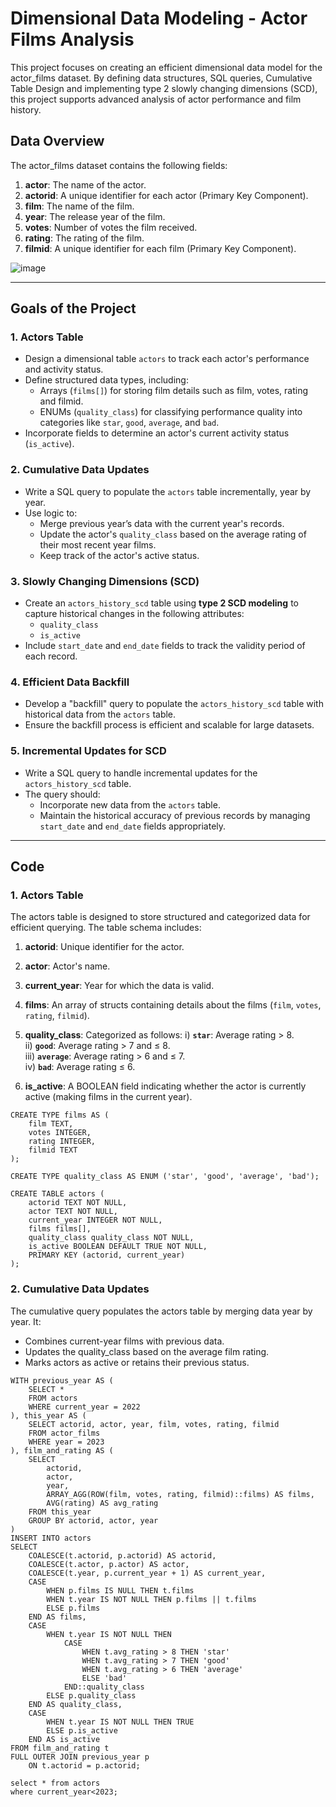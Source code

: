 # Dimensional Data Modeling - Actor Films Analysis
This project focuses on creating an efficient dimensional data model for the actor_films dataset. 
By defining data structures, SQL queries, Cumulative Table Design and implementing type 2 slowly changing dimensions (SCD), 
this project supports advanced analysis of actor performance and film history.

## Data Overview 
The actor_films dataset contains the following fields:

1. **actor**: The name of the actor.  
2. **actorid**: A unique identifier for each actor (Primary Key Component).  
3. **film**: The name of the film.  
4. **year**: The release year of the film.  
5. **votes**: Number of votes the film received.  
6. **rating**: The rating of the film.  
7. **filmid**: A unique identifier for each film (Primary Key Component).  


  
![image](https://github.com/user-attachments/assets/2af797ba-67e4-4fae-88c6-9e5aa020e720)


  
---

## **Goals of the Project**

### **1. Actors Table**
- Design a dimensional table `actors` to track each actor's performance and activity status.
- Define structured data types, including:
  - Arrays (`films[]`) for storing film details such as film, votes, rating and filmid.
  - ENUMs (`quality_class`) for classifying performance quality into categories like `star`, `good`, `average`, and `bad`.
- Incorporate fields to determine an actor's current activity status (`is_active`).


### **2. Cumulative Data Updates**
- Write a SQL query to populate the `actors` table incrementally, year by year.
- Use logic to:
  - Merge previous year’s data with the current year's records.
  - Update the actor's `quality_class` based on the average rating of their most recent year films.
  - Keep track of the actor's active status.


### **3. Slowly Changing Dimensions (SCD)**
- Create an `actors_history_scd` table using **type 2 SCD modeling** to capture historical changes in the following attributes:
  - `quality_class`
  - `is_active`
- Include `start_date` and `end_date` fields to track the validity period of each record.


### **4. Efficient Data Backfill**
- Develop a "backfill" query to populate the `actors_history_scd` table with historical data from the `actors` table.
- Ensure the backfill process is efficient and scalable for large datasets.


### **5. Incremental Updates for SCD**
- Write a SQL query to handle incremental updates for the `actors_history_scd` table.
- The query should:
  - Incorporate new data from the `actors` table.
  - Maintain the historical accuracy of previous records by managing `start_date` and `end_date` fields appropriately.
 
---
## Code 

### 1. Actors Table
The actors table is designed to store structured and categorized data for efficient querying. The table schema includes:

1. **actorid**: Unique identifier for the actor.
2. **actor**: Actor's name.
3. **current_year**: Year for which the data is valid.
4. **films**: An array of structs containing details about the films (`film`, `votes`, `rating`, `filmid`).

5. **quality_class**: Categorized as follows:
   i) **`star`**: Average rating > 8.  
   ii) **`good`**: Average rating > 7 and ≤ 8.  
   iii) **`average`**: Average rating > 6 and ≤ 7.  
   iv) **`bad`**: Average rating ≤ 6.
7. **is_active**: A BOOLEAN field indicating whether the actor is currently active (making films in the current year).

```
CREATE TYPE films AS (
    film TEXT,
    votes INTEGER,
    rating INTEGER,
    filmid TEXT
);
```

```
CREATE TYPE quality_class AS ENUM ('star', 'good', 'average', 'bad');
```
```
CREATE TABLE actors (
    actorid TEXT NOT NULL,
    actor TEXT NOT NULL,
    current_year INTEGER NOT NULL,
    films films[],
    quality_class quality_class NOT NULL,
    is_active BOOLEAN DEFAULT TRUE NOT NULL,
    PRIMARY KEY (actorid, current_year)
);
```

### 2. Cumulative Data Updates

The cumulative query populates the actors table by merging data year by year. It:

  - Combines current-year films with previous data.
  - Updates the quality_class based on the average film rating.
  - Marks actors as active or retains their previous status.

```
WITH previous_year AS (
    SELECT *
    FROM actors
    WHERE current_year = 2022
), this_year AS (
    SELECT actorid, actor, year, film, votes, rating, filmid
    FROM actor_films
    WHERE year = 2023
), film_and_rating AS (
    SELECT
        actorid,
        actor,
        year,
        ARRAY_AGG(ROW(film, votes, rating, filmid)::films) AS films,
        AVG(rating) AS avg_rating
    FROM this_year
    GROUP BY actorid, actor, year
)
INSERT INTO actors
SELECT
    COALESCE(t.actorid, p.actorid) AS actorid,
    COALESCE(t.actor, p.actor) AS actor,
    COALESCE(t.year, p.current_year + 1) AS current_year,
    CASE
        WHEN p.films IS NULL THEN t.films
        WHEN t.year IS NOT NULL THEN p.films || t.films
        ELSE p.films
    END AS films,
    CASE
        WHEN t.year IS NOT NULL THEN
            CASE
                WHEN t.avg_rating > 8 THEN 'star'
                WHEN t.avg_rating > 7 THEN 'good'
                WHEN t.avg_rating > 6 THEN 'average'
                ELSE 'bad'
            END::quality_class
        ELSE p.quality_class
    END AS quality_class,
    CASE
        WHEN t.year IS NOT NULL THEN TRUE
        ELSE p.is_active
    END AS is_active
FROM film_and_rating t
FULL OUTER JOIN previous_year p
    ON t.actorid = p.actorid;

select * from actors
where current_year<2023;
```
